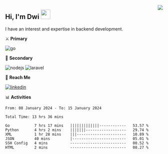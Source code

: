 [<img src="https://komarev.com/ghpvc/?username=masred&color=green&style=flat-square&label=Profile+Views" align="right">](github.com/masred)

## Hi, I'm Dwi <img src="https://raw.githubusercontent.com/MartinHeinz/MartinHeinz/master/wave.gif" width="30px">

I have an interest and expertise in backend development.

⚔️ **Primary**

![go](https://img.shields.io/badge/---?logo=go&label=Golang&style=social)

🔪 **Secondary**

![nodejs](https://img.shields.io/badge/---?logo=node.js&label=Node.js&style=social&logoColor=green)
![laravel](https://img.shields.io/badge/---?logo=laravel&label=Laravel&style=social)

🔗 **Reach Me**

[![linkedin](https://img.shields.io/badge/---?logo=linkedin&label=LinkedIn&style=social)](https://linkedin.com/in/dwifitriyanto)

📊 **Activities**

<!--START_SECTION:waka-->

```all_time
From: 08 January 2024 - To: 15 January 2024

Total Time: 13 hrs 36 mins

Go           7 hrs 17 mins   |||||||||||||------------   53.57 %
Python       4 hrs 2 mins    |||||||------------------   29.74 %
XML          1 hr 28 mins    |||----------------------   10.89 %
JSON         40 mins         |------------------------   05.01 %
SSH Config   4 mins          -------------------------   00.52 %
HTML         2 mins          -------------------------   00.27 %
```

<!--END_SECTION:waka-->
